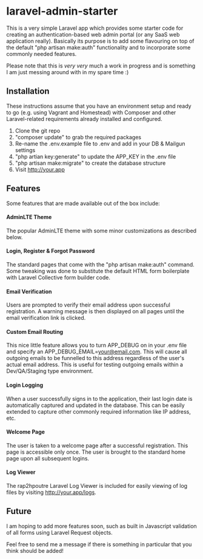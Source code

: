 # laravel-admin-starter

This is a very simple Laravel app which provides some starter code for creating an authentication-based web admin portal (or any SaaS web application really). Basically its purpose is to add some flavouring on top of the default "php artisan make:auth" functionality and to incorporate some commonly needed features.

Please note that this is *very very* much a work in progress and is something I am just messing around with in my spare time :)

## Installation

These instructions assume that you have an environment setup and ready to go (e.g. using Vagrant and Homestead) with Composer and other Laravel-related requirements already installed and configured.

1. Clone the git repo
2. "composer update" to grab the required packages
3. Re-name the .env.example file to .env and add in your DB & Mailgun settings
4. "php artian key:generate" to update the APP_KEY in the .env file
5. "php artisan make:migrate" to create the database structure
6. Visit http://your.app

## Features

Some features that are made available out of the box include:

#### AdminLTE Theme

The popular AdminLTE theme with some minor customizations as described below.

#### Login, Register & Forgot Password

The standard pages that come with the "php artisan make:auth" command. Some tweaking was done to substitute the default HTML form boilerplate with Laravel Collective form builder code.

#### Email Verification

Users are prompted to verify their email address upon successful registration. A warning message is then displayed on all pages until the email verification link is clicked.

#### Custom Email Routing

This nice little feature allows you to turn APP_DEBUG on in your .env file and specify an APP_DEBUG_EMAIL=your@email.com. This will cause all outgoing emails to be funnelled to this address regardless of the user's actual email address. This is useful for testing outgoing emails within a Dev/QA/Staging type environment.

#### Login Logging

When a user successfully signs in to the application, their last login date is automatically captured and updated in the database. This can be easily extended to capture other commonly required information like IP address, etc.

#### Welcome Page

The user is taken to a welcome page after a successful registration. This page is accessible only once. The user is brought to the standard home page upon all subsequent logins.

#### Log Viewer

The rap2hpoutre Laravel Log Viewer is included for easily viewing of log files by visiting http://your.app/logs.

## Future

I am hoping to add more features soon, such as built in Javascript validation of all forms using Laravel Request objects.

Feel free to send me a message if there is something in particular that you think should be added!